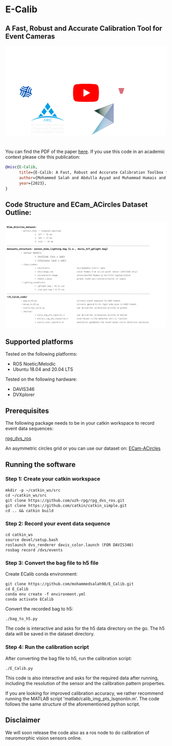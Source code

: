 # E-Calib
## A Fast, Robust and Accurate Calibration Tool for Event Cameras 

[![E-Calib:](https://github.com/mohammedsalah98/E_Calib/blob/master/video_thumbnail.png)](https://youtu.be/4giQn6rt-48)

#
You can find the PDF of the paper [here]().
If you use this code in an academic context please cite this publication:

```bibtex
@misc{E-Calib,
      title={E-Calib: A Fast, Robust and Accurate Calibration Toolbox for Event Cameras}, 
      author={Mohammed Salah and Abdulla Ayyad and Muhammad Humais and Daniel Gehrig and Abdelqader Abusafieh and Lakmal Seneviratne and Davide Scaramuzza and Yahya Zweiri},
      year={2023},
}
```

## Code Structure and ECam_ACircles Dataset Outline:
![Alt text](https://github.com/mohammedsalah98/E_Calib/blob/master/dataset.png)

## Supported platforms

Tested on the following platforms:

- ROS Noetic/Melodic
- Ubuntu 18.04 and 20.04 LTS

Tested on the following hardware:

- DAVIS346
- DVXplorer

## Prerequisites
The following package needs to be in your catkin workspace to record event data sequences:

[rpg_dvs_ros](https://github.com/uzh-rpg/rpg_dvs_ros)

An asymmetric circles grid or you can use our dataset on: [ECam-ACircles](https://www.dropbox.com/scl/fo/n7xwn82tpohku1vhn3pcj/h?dl=0&rlkey=vm1c94o4ll5a8eq5dbbknse1a)

## Running the software
### Step 1: Create your catkin workspace
```
mkdir -p ~/catkin_ws/src
cd ~/catkin_ws/src
git clone https://github.com/uzh-rpg/rpg_dvs_ros.git
git clone https://github.com/catkin/catkin_simple.git
cd .. && catkin build
```

### Step 2: Record your event data sequence
```
cd catkin_ws
source devel/setup.bash
roslaunch dvs_renderer davis_color.launch (FOR DAVIS346)
rosbag record /dvs/events
```

### Step 3: Convert the bag file to h5 file
Create ECalib conda environment:
```
git clone https://github.com/mohammedsalah98/E_Calib.git
cd E_Calib
conda env create -f environment.yml
conda activate ECalib
```
Convert the recorded bag to h5:
```
./bag_to_h5.py
```

The code is interactive and asks for the h5 data directory on the go. The h5 data will be saved in the dataset directory.

### Step 4: Run the calibration script
After converting the bag file to h5, run the calibration script:
```
./E_Calib.py
```

This code is also interactive and asks for the required data after running, including the resolution of the sensor and the calibration pattern properties.

If you are looking for improved calibration accuracy, we rather recommend running the MATLAB script 'matlab/calib_img_pts_lsqnonlin.m'. The code follows the same structure of the aforementioned python script.

## Disclaimer
We will soon release the code also as a ros node to do calibration of neuromorphic vision sensors online.
